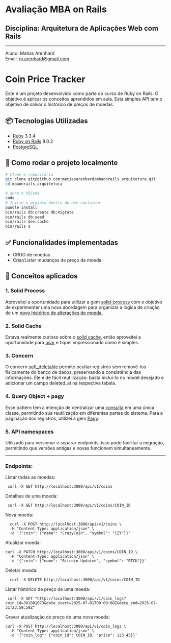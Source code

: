 # Avaliação MBA on Rails
## Disciplina: Arquitetura de Aplicações Web com Rails 
----------------------------------------
Aluno: Matias Arenhard <br/>
Email: m.arenhard@gmail.com

# Coin Price Tracker
Este é um projeto desenvolvido como parte do curso de Ruby on Rails. O objetivo é aplicar os conceitos aprendidos em aula. Esta simples API tem o objetivo de salvar o histórico de preços de moedas. 

## 📦 Tecnologias Utilizadas
- [Ruby](https://www.ruby-lang.org/pt/) 3.3.4
- [Ruby on Rails](https://rubyonrails.org/) 8.0.2
- [PostgreSQL](https://www.postgresql.org/) 

## 🚀 Como rodar o projeto localmente

```bash
# Clone o repositório
git clone git@github.com:matiasarenhard/mbaonrails_arquitetura.git
cd mbaonrails_arquitetura

# abra o VSCode
code .
# Inicie o projeto dentro do dev container
bundle install
bin/rails db:create db:migrate
bin/rails db:seed
bin/rails dev:cache
bin/rails s
```

## ✅ Funcionalidades implementadas
- CRUD de moedas
- Criar/Listar mudanças de preço da moeda

## 🧠 Conceitos aplicados

### 1. **Solid Process**
Aproveitei a oportunidade para utilizar a gem [solid-process](https://github.com/solid-process/solid-process) com o objetivo de experimentar uma nova abordagem para organizar a lógica de criação de um [novo histórico de alterações de moeda.](https://github.com/matiasarenhard/mbaonrails_arquitetura/blob/main/app/process/create_coin_log_process.rb)

### 2. **Solid Cache**
Estava realmente curioso sobre o [solid cache](https://github.com/rails/solid_cache), então aproveitei a oportunidade para [usar](https://github.com/matiasarenhard/mbaonrails_arquitetura/blob/main/app/queries/coin_log_query.rb#L11) e fiquei impressionado como é simples.

### 3. **Concern**
O concern [soft_deletable](https://github.com/matiasarenhard/mbaonrails_arquitetura/blob/main/app/models/concerns/soft_deletable.rb) permite ocultar registros sem removê-los fisicamente do banco de dados, preservando a consistência das informações. Ele é de fácil reutilização: basta incluí-lo no model desejado e adicionar um campo deleted_at na respectiva tabela.

### 4. **Query Object + pagy**
Esse pattern tem a intenção de centralizar uma [consulta](https://github.com/matiasarenhard/mbaonrails_arquitetura/blob/main/app/queries/coin_log_query.rb) em uma única classe, permitindo sua reutilização em diferentes partes do sistema. Para a paginação dos registros, utilizei a gem [Pagy](https://rubygems.org/gems/pagy/versions/0.6.0?locale=pt-BR).

### 5. **API namespaces**
Utilizado para versionar e separar endpoints, isso pode facilitar a migração, permitindo que versões antigas e novas funcionem simultaneamente.

----------------------------------------

### Endpoints: 
Listar todas as moedas: 
```
 curl -X GET http://localhost:3000/api/v1/coins
```
Detalhes de uma moeda: 
```
 curl -X GET http://localhost:3000/api/v1/coins/COIN_ID
```
Nova moeda: 
```
  curl -X POST http://localhost:3000/api/v1/coins \
  -H "Content-Type: application/json" \
  -d '{"coin": {"name": "CrazyCoin", "symbol": "CZY"}}'
```
Atualizar moeda: 
```
curl -X PATCH http://localhost:3000/api/v1/coins/COIN_ID \
  -H "Content-Type: application/json" \
  -d '{"coin": {"name": "Bitcoin Updated", "symbol": "BTCU"}}'
```
Deletar moeda:
```
  curl -X DELETE http://localhost:3000/api/v1/coins/COIN_ID
```
Listar histórico de preço de uma moeda: 
```
 curl -X GET "http://localhost:3000/api/v1/coin_logs?coin_id=381801073&date_start=2025-07-01T00:00:00Z&date_end=2025-07-31T23:59:59Z"
```
Gravar atualização de preço de uma nova moeda: 
```
curl -X POST http://localhost:3000/api/v1/coin_logs \
  -H "Content-Type: application/json" \
  -d '{"coin_log": {"coin_id": COIN_ID, "price": 123.45}}'
```






